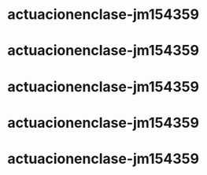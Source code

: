# actuacionenclase-jm154359
# actuacionenclase-jm154359
# actuacionenclase-jm154359
# actuacionenclase-jm154359
# actuacionenclase-jm154359
